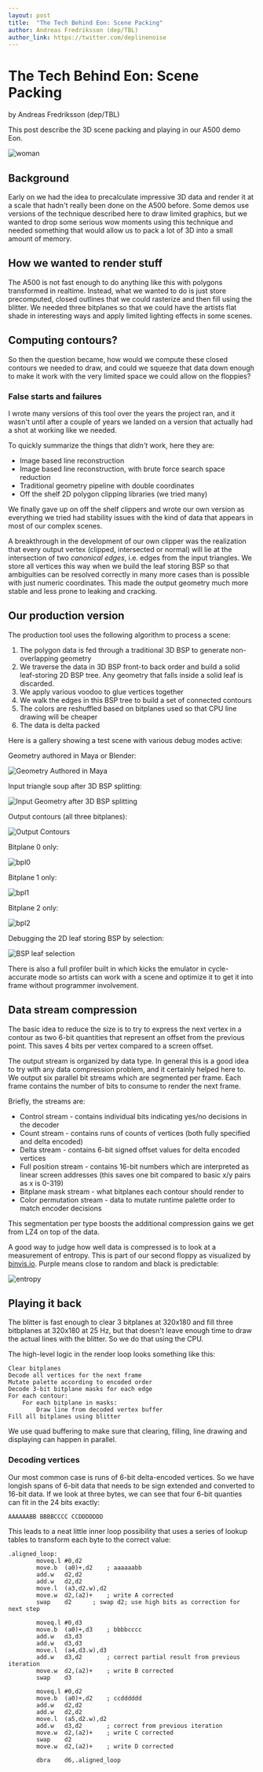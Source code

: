 ```yaml
---
layout: post
title:  "The Tech Behind Eon: Scene Packing"
author: Andreas Fredriksson (dep/TBL)
author_link: https://twitter.com/deplinenoise
---
```


# The Tech Behind Eon: Scene Packing

by Andreas Fredriksson (dep/TBL)

This post describe the 3D scene packing and playing in our A500 demo Eon.

![woman](/assets/woman.png)

## Background

Early on we had the idea to precalculate impressive 3D data and render it at a
scale that hadn't really been done on the A500 before. Some demos use versions
of the technique described here to draw limited graphics, but we wanted to drop
some serious wow moments using this technique and needed something that would
allow us to pack a lot of 3D into a small amount of memory.

## How we wanted to render stuff

The A500 is not fast enough to do anything like this with polygons transformed
in realtime. Instead, what we wanted to do is just store precomputed, closed
outlines that we could rasterize and then fill using the blitter. We needed
three bitplanes so that we could have the artists flat shade in interesting
ways and apply limited lighting effects in some scenes.

## Computing contours?

So then the question became, how would we compute these closed contours we
needed to draw, and could we squeeze that data down enough to make it work with
the very limited space we could allow on the floppies?

### False starts and failures

I wrote many versions of this tool over the years the project ran, and it
wasn't until after a couple of years we landed on a version that actually had a
shot at working like we needed.

To quickly summarize the things that _didn't_ work, here they are:

- Image based line reconstruction
- Image based line reconstruction, with brute force search space reduction
- Traditional geometry pipeline with double coordinates
- Off the shelf 2D polygon clipping libraries (we tried many)

We finally gave up on off the shelf clippers and wrote our own version as
everything we tried had stability issues with the kind of data that appears in
most of our complex scenes.

A breakthrough in the development of our own clipper was the realization that
every output vertex (clipped, intersected or normal) will lie at the
intersection of two _canonical edges_, i.e. edges from the input triangles. We
store all vertices this way when we build the leaf storing BSP so that
ambiguities can be resolved correctly in many more cases than is possible with
just numeric coordinates. This made the output geometry much more stable and
less prone to leaking and cracking.

## Our production version

The production tool uses the following algorithm to process a scene:

1. The polygon data is fed through a traditional 3D BSP to generate non-overlapping geometry
2. We traverse the data in 3D BSP front-to back order and build a solid leaf-storing 2D BSP tree. Any geometry that falls inside a solid leaf is discarded.
3. We apply various voodoo to glue vertices together
4. We walk the edges in this BSP tree to build a set of connected contours
5. The colors are reshuffled based on bitplanes used so that CPU line drawing will be cheaper
6. The data is delta packed

Here is a gallery showing a test scene with various debug modes active:

Geometry authored in Maya or Blender:

![Geometry Authored in Maya](/assets/filled.png)

Input triangle soup after 3D BSP splitting:

![Input Geometry after 3D BSP splitting](/assets/polys.png)

Output contours (all three bitplanes):

![Output Contours](/assets/contours.png)

Bitplane 0 only:

![bpl0](/assets/bpl0.png)

Bitplane 1 only:

![bpl1](/assets/bpl1.png)

Bitplane 2 only:

![bpl2](/assets/bpl2.png)

Debugging the 2D leaf storing BSP by selection:

![BSP leaf selection](/assets/bsp-leaf.png)

There is also a full profiler built in which kicks the emulator in
cycle-accurate mode so artists can work with a scene and optimize it to get it
into frame without programmer involvement.

## Data stream compression

The basic idea to reduce the size is to try to express the next vertex in a
contour as two 6-bit quantities that represent an offset from the previous
point. This saves 4 bits per vertex compared to a screen offset.

The output stream is organized by data type. In general this is a good idea to try
with any data compression problem, and it certainly helped here to. We output
six parallel bit streams which are segmented per frame. Each frame contains the
number of bits to consume to render the next frame.

Briefly, the streams are:

- Control stream - contains individual bits indicating yes/no decisions in the decoder
- Count stream - contains runs of counts of vertices (both fully specified and delta encoded)
- Delta stream - contains 6-bit signed offset values for delta encoded vertices
- Full position stream - contains 16-bit numbers which are interpreted as linear screen addresses (this saves one bit compared to basic x/y pairs as x is 0-319)
- Bitplane mask stream - what bitplanes each contour should render to
- Color permutation stream - data to mutate runtime palette order to match encoder decisions

This segmentation per type boosts the additional compression gains we get from LZ4 on top of the data.

A good way to judge how well data is compressed is to look at a measurement of
entropy. This is part of our second floppy as visualized by
[binvis.io](http://binvis.io). Purple means close to random and black is
predictable:

![entropy](/assets/entropy.png)

## Playing it back

The blitter is fast enough to clear 3 bitplanes at 320x180 and fill three
bitbplanes at 320x180 at 25 Hz, but that doesn't leave enough time to draw the
actual lines with the blitter. So we do that using the CPU.

The high-level logic in the render loop looks something like this:

    Clear bitplanes
    Decode all vertices for the next frame
    Mutate palette according to encoded order
    Decode 3-bit bitplane masks for each edge
    For each contour:
        For each bitplane in masks:
            Draw line from decoded vertex buffer
    Fill all bitplanes using blitter

We use quad buffering to make sure that clearing, filling, line drawing and
displaying can happen in parallel.

### Decoding vertices

Our most common case is runs of 6-bit delta-encoded vertices. So we have
longish spans of 6-bit data that needs to be sign extended and converted to
16-bit data. If we look at three bytes, we can see that four 6-bit quanties
can fit in the 24 bits exactly:

    AAAAAABB BBBBCCCC CCDDDDDDD

This leads to a neat little inner loop possibility that uses a series of lookup
tables to transform each byte to the correct value:

    .aligned_loop:
		    moveq.l	#0,d2
		    move.b	(a0)+,d2	; aaaaaabb
		    add.w	d2,d2
		    add.w	d2,d2
		    move.l	(a3,d2.w),d2
		    move.w	d2,(a2)+	; write A corrected
		    swap	d2		; swap d2; use high bits as correction for next step

		    moveq.l	#0,d3
		    move.b	(a0)+,d3	; bbbbcccc
		    add.w	d3,d3
		    add.w	d3,d3
		    move.l	(a4,d3.w),d3
		    add.w	d3,d2		; correct partial result from previous iteration
		    move.w	d2,(a2)+	; write B corrected
		    swap	d3

		    moveq.l	#0,d2
		    move.b	(a0)+,d2	; ccdddddd
		    add.w	d2,d2
		    add.w	d2,d2
		    move.l	(a5,d2.w),d2
		    add.w	d3,d2		; correct from previous iteration
		    move.w	d2,(a2)+	; write C corrected
		    swap	d2
		    move.w	d2,(a2)+	; write D corrected

		    dbra	d6,.aligned_loop

